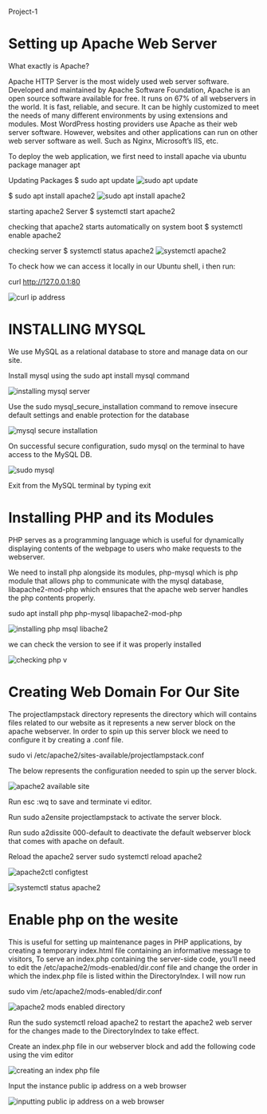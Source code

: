 Project-1
# Setting up Apache Web Server

What exactly is Apache?

Apache HTTP Server is the most widely used web server software. Developed and maintained by Apache Software Foundation, Apache is an open source software available for free. It runs on 67% of all webservers in the world. It is fast, reliable, and secure. It can be highly customized to meet the needs of many different environments by using extensions and modules. Most WordPress hosting providers use Apache as their web server software. However, websites and other applications can run on other web server software as well. Such as Nginx, Microsoft’s IIS, etc.

To deploy the web application, we first need to install apache via ubuntu package manager apt

Updating Packages
$ sudo apt update 
![sudo apt update](./Images/sudo-apt-update.png)

$ sudo apt install apache2
![sudo apt install apache2](./Images/sudo-apt-install-apache2.png)

starting apache2 Server
$ systemctl start apache2

checking that apache2 starts automatically on system boot
$ systemctl enable apache2

checking server 
$ systemctl status apache2
![systemctl apache2](./Images/sudo-systemctl-apache2.png)

To check how we can access it locally in our Ubuntu shell, i then run:

 curl http://127.0.0.1:80

![curl ip address](./Images/curl-ip-address.png)

# INSTALLING MYSQL

We use MySQL as a relational database to store and manage data on our site.

Install mysql using the sudo apt install mysql command

![installing mysql server](./Images/sudo-apt-install-mysql-server.png)

Use the sudo mysql_secure_installation command to remove insecure default settings and enable protection for the database

![mysql secure installation](./Images/sudo-mysql-secure-installation.png)

On successful secure configuration, sudo mysql on the terminal to have access to the MySQL DB.

![sudo mysql](./Images/sudo-mysql.png)

Exit from the MySQL terminal by typing exit

# Installing PHP and its Modules

PHP serves as a programming language which is useful for dynamically displaying contents of the webpage to users who make requests to the webserver.

We need to install php alongside its modules, php-mysql which is php module that allows php to communicate with the mysql database, libapache2-mod-php which ensures that the apache web server handles the php contents properly.

sudo apt install php php-mysql libapache2-mod-php

![installing php msql libache2](./Images/running-php-libache2-mod-php-mysql.png)

 we can check the version to see if it was properly installed

 ![checking php v](./Images/checking-php-v.png)
# Creating Web Domain For Our Site

The projectlampstack directory represents the directory which will contains files related to our website as it represents a new server block on the apache webserver. In order to spin up this server block we need to configure it by creating a .conf file.

sudo vi /etc/apache2/sites-available/projectlampstack.conf

The below represents the configuration needed to spin up the server block.

![apache2 available site](./Images/apache2-available-sites.png)

Run esc :wq  to save and terminate vi editor.

Run sudo a2ensite projectlampstack to activate the server block.

Run sudo a2dissite 000-default to deactivate the default webserver block that comes with apache on default.

Reload the apache2 server sudo systemctl reload apache2

![apache2ctl configtest](./Images/sudo-apache2ctl-configtest.png)

![systemctl status apache2](./Images/sudo-systemctl-apache2-status.png)

# Enable php on the wesite

This is useful for setting up maintenance pages in PHP applications, by creating a temporary index.html file containing an informative message to visitors, To serve an index.php containing the server-side code, you’ll need to edit the /etc/apache2/mods-enabled/dir.conf file and change the order in which the index.php file is listed within the DirectoryIndex. I will now run

sudo vim /etc/apache2/mods-enabled/dir.conf

![apache2 mods enabled directory](./Images/apache2-mods-enabled-dir-conf.png)

Run the sudo systemctl reload apache2 to restart the apache2 web server for the changes made to the DirectoryIndex to take effect.

Create an index.php file in our webserver block and add the following code using the vim editor



![creating an index php file](./Images/creating-an-index-php-file.png)

Input the instance public ip address on a web browser

![inputting public ip address on a web browser](./Images/inputting-public-ip-address-on-a-web-browser.png)













